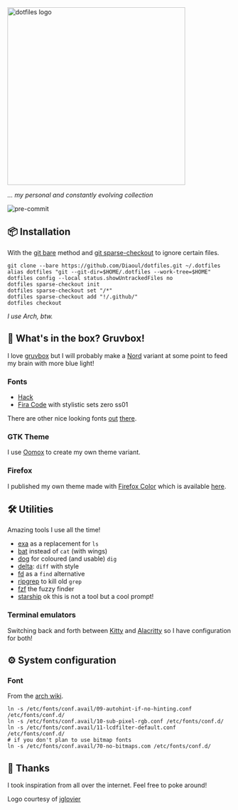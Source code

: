 <img src="https://dotfiles.github.io/images/dotfiles-logo.png" alt="dotfiles logo" width="400" />

_... my personal and constantly evolving collection_

![pre-commit](https://github.com/Diaoul/dotfiles/workflows/pre-commit/badge.svg)

## :package: Installation
With the [git bare](https://www.atlassian.com/git/tutorials/dotfiles) method
and [git sparse-checkout](https://git-scm.com/docs/git-sparse-checkout) to
ignore certain files.

```fish
git clone --bare https://github.com/Diaoul/dotfiles.git ~/.dotfiles
alias dotfiles "git --git-dir=$HOME/.dotfiles --work-tree=$HOME"
dotfiles config --local status.showUntrackedFiles no
dotfiles sparse-checkout init
dotfiles sparse-checkout set "/*"
dotfiles sparse-checkout add "!/.github/"
dotfiles checkout
```

_I use Arch, btw._

## :art: What's in the box? Gruvbox!
I love [gruvbox](https://github.com/gruvbox-community/gruvbox) but I
will probably make a [Nord](https://www.nordtheme.com/) variant at some
point to feed my brain with more blue light!

### Fonts
* [Hack](https://sourcefoundry.org/hack/)
* [Fira Code](https://github.com/tonsky/FiraCode) with stylistic sets
  zero ss01

There are other nice looking fonts [out](https://terminal.sexy/)
[there](https://www.programmingfonts.org/).

### GTK Theme
I use [Oomox](https://github.com/themix-project/oomox) to create my own
theme variant.

### Firefox
I published my own theme made with [Firefox Color](https://color.firefox.com/)
which is available [here](https://addons.mozilla.org/addon/yagdmit/).

## :hammer_and_wrench: Utilities
Amazing tools I use all the time!

* [exa](https://the.exa.website/) as a replacement for `ls`
* [bat](https://github.com/sharkdp/bat) instead of `cat` (with wings)
* [dog](https://dns.lookup.dog/) for coloured (and usable) `dig`
* [delta](https://github.com/dandavison/delta): `diff` with style
* [fd](https://github.com/sharkdp/fd) as a `find` alternative
* [ripgrep](https://github.com/BurntSushi/ripgrep) to kill old `grep`
* [fzf](https://github.com/junegunn/fzf) the fuzzy finder
* [starship](https://starship.rs/) ok this is not a tool but a cool prompt!

### Terminal emulators
Switching back and forth between [Kitty](https://sw.kovidgoyal.net/kitty/) and
[Alacritty](https://github.com/alacritty/alacritty) so I have configuration
for both!

## :gear: System configuration
### Font
From the [arch wiki](https://wiki.archlinux.org/index.php/Font_configuration).

```fish
ln -s /etc/fonts/conf.avail/09-autohint-if-no-hinting.conf /etc/fonts/conf.d/
ln -s /etc/fonts/conf.avail/10-sub-pixel-rgb.conf /etc/fonts/conf.d/
ln -s /etc/fonts/conf.avail/11-lcdfilter-default.conf /etc/fonts/conf.d/
# if you don't plan to use bitmap fonts
ln -s /etc/fonts/conf.avail/70-no-bitmaps.com /etc/fonts/conf.d/
```

## :handshake: Thanks
I took inspiration from all over the internet. Feel free to poke around!

Logo courtesy of [jglovier](https://github.com/jglovier/dotfiles-logo)
